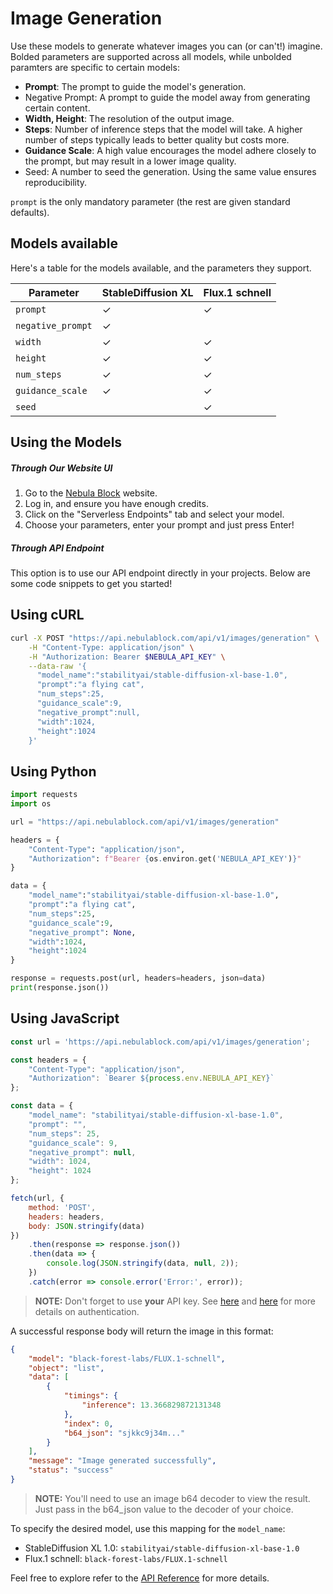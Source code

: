 
# Image Generation

Use these models to generate whatever images you can (or can't!) imagine. Bolded parameters are supported across all models, 
while unbolded paramters are specific to certain models: 

- **Prompt**: The prompt to guide the model's generation.
- Negative Prompt: A prompt to guide the model away from generating certain content.
- **Width, Height**: The resolution of the output image. 
- **Steps**: Number of inference steps that the model will take. A higher number of steps typically 
leads to better quality but costs more. 
- **Guidance Scale**: A high value encourages the model adhere closely to the prompt, but may result in a lower image quality.
- Seed: A number to seed the generation. Using the same value ensures reproducibility. 

`prompt` is the only mandatory parameter (the rest are given standard defaults).

## Models available

Here's a table for the models available, and the parameters they support. 

| Parameter         | StableDiffusion XL | Flux.1 schnell |
|-------------------|--------------------|----------------|
| `prompt`          | ✓                  | ✓              |
| `negative_prompt` | ✓                  |                |
| `width`           | ✓                  | ✓              |
| `height`          | ✓                  | ✓              |
| `num_steps`       | ✓                  | ✓              |
| `guidance_scale`  | ✓                  | ✓              |
| `seed`            |                    | ✓              |



## Using the Models

##### Through Our Website UI 

1. Go to the [Nebula Block](https://www.nebulablock.com) website.
2. Log in, and ensure you have enough credits. 
3. Click on the "Serverless Endpoints" tab and select your model.
4. Choose your parameters, enter your prompt and just press Enter! 

##### Through API Endpoint

This option is to use our API endpoint directly in your projects. Below are some code snippets to get you started! 

## Using cURL
```bash
curl -X POST "https://api.nebulablock.com/api/v1/images/generation" \
    -H "Content-Type: application/json" \
    -H "Authorization: Bearer $NEBULA_API_KEY" \
    --data-raw '{
      "model_name":"stabilityai/stable-diffusion-xl-base-1.0",
      "prompt":"a flying cat",
      "num_steps":25,
      "guidance_scale":9,
      "negative_prompt":null,
      "width":1024,
      "height":1024
    }'
```

## Using Python

```python
import requests 
import os

url = "https://api.nebulablock.com/api/v1/images/generation" 

headers = {  
    "Content-Type": "application/json",  
    "Authorization": f"Bearer {os.environ.get('NEBULA_API_KEY')}" 
} 

data = {
    "model_name":"stabilityai/stable-diffusion-xl-base-1.0",
    "prompt":"a flying cat",
    "num_steps":25,
    "guidance_scale":9,
    "negative_prompt": None,
    "width":1024,
    "height":1024
}

response = requests.post(url, headers=headers, json=data) 
print(response.json())
```

## Using JavaScript

```javascript
const url = 'https://api.nebulablock.com/api/v1/images/generation';

const headers = {
    "Content-Type": "application/json",
    "Authorization": `Bearer ${process.env.NEBULA_API_KEY}`
};

const data = {
    "model_name": "stabilityai/stable-diffusion-xl-base-1.0",
    "prompt": "",
    "num_steps": 25,
    "guidance_scale": 9,
    "negative_prompt": null,
    "width": 1024,
    "height": 1024
};

fetch(url, {
    method: 'POST',
    headers: headers,
    body: JSON.stringify(data)
})
    .then(response => response.json())
    .then(data => {
        console.log(JSON.stringify(data, null, 2));
    })
    .catch(error => console.error('Error:', error));
```

> **NOTE:**  Don't forget to use **your** API key. See [here](../API_Reference/Authentication.md) and [here](../API_Key/Overview.md) for more details on authentication. 

A successful response body will return the image in this format: 

```json
{
    "model": "black-forest-labs/FLUX.1-schnell",
    "object": "list",
    "data": [
        {
            "timings": {
                "inference": 13.366829872131348
            },
            "index": 0,
            "b64_json": "sjkkc9j34m..."
        }
    ],
    "message": "Image generated successfully",
    "status": "success"
}
```

> **NOTE:** You'll need to use an image b64 decoder to view the result. Just pass in the b64_json value to the decoder of your choice.

To specify the desired model, use this mapping for the `model_name`: 
- StableDiffusion XL 1.0: `stabilityai/stable-diffusion-xl-base-1.0` 
- Flux.1 schnell: `black-forest-labs/FLUX.1-schnell`

Feel free to explore refer to the [API Reference](../API_Reference/Serverless_Endpoints/Generate_Images.md) for more details.
